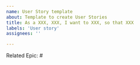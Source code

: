 ```yaml
---
name: User Story template
about: Template to create User Stories
title: As a XXX, XXX, I want to XXX, so that XXX
labels: 'User story'
assignees: ''

---
```


Related Epic: #
